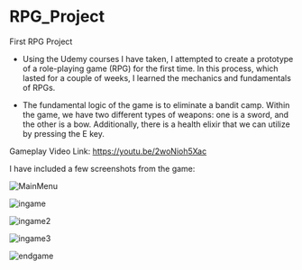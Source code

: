 # RPG_Project
First RPG Project


- Using the Udemy courses I have taken, I attempted to create a prototype of a role-playing game (RPG) for the first time. In this process, which lasted for a couple of weeks, I learned the mechanics and fundamentals of RPGs.

- The fundamental logic of the game is to eliminate a bandit camp. Within the game, we have two different types of weapons: one is a sword, and the other is a bow. Additionally, there is a health elixir that we can utilize by pressing the E key.

Gameplay Video Link: https://youtu.be/2woNioh5Xac

I have included a few screenshots from the game:

![MainMenu](https://github.com/AtaDikmen/RPG_Prototype/assets/103599799/8068eb46-db41-4d9d-9f84-aaef5a74f16a)

![ingame](https://github.com/AtaDikmen/RPG_Prototype/assets/103599799/8c73b5eb-26ce-48b2-9588-168ee424e6e5)

![ingame2](https://github.com/AtaDikmen/RPG_Prototype/assets/103599799/cbf94c00-3b78-4db8-a149-bb92cb94bf7a)

![ingame3](https://github.com/AtaDikmen/RPG_Prototype/assets/103599799/ccd2a6fb-996e-4cfb-b4d1-f447c9cff4f6)

![endgame](https://github.com/AtaDikmen/RPG_Prototype/assets/103599799/68ab551f-8e7b-4f78-9089-a1e60c89719a)
